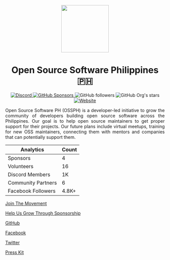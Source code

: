 <p align="center">
<img style="width: 150px" src="https://user-images.githubusercontent.com/8638243/204459340-4e2013bb-0216-486d-a72f-87454438947b.png">
<h1 align="center">Open Source Software Philippines 🇵🇭</h1>
</p>

<p align="center">
<a href="https://discord.com/invite/4ujGbRJyDN" target="_blank">
  <img alt="Discord" src="https://img.shields.io/discord/905496362982981723?logo=Discord&logoColor=white&style=for-the-badge">
</a>
<a href="https://github.com/sponsors/OSSPhilippines" target="_blank">
  <img alt="GitHub Sponsors" src="https://img.shields.io/github/sponsors/ossphilippines?color=%23EC5BC6&label=github%20sponsors&style=for-the-badge">
</a>
<img alt="GitHub followers" src="https://img.shields.io/github/followers/ossphilippines?label=Github%20followers&style=for-the-badge">
<img alt="GitHub Org's stars" src="https://img.shields.io/github/stars/ossphilippines?color=FBD96A&label=github%20stars&style=for-the-badge">
<a href="https://ossph.org" target="_blank">
  <img alt="Website" src="https://img.shields.io/website?label=ossph.org&style=for-the-badge&up_message=online&url=https%3A%2F%2Fossph.org">
</a>
</p>

<p style="text-align: justify">
Open Source Software PH (OSSPH) is a developer-led initiative to grow the community of developers building open source software across the Philippines. Our goal is to help open source maintainers to get proper support for their projects. Our future plans include virtual meetups, training for new OSS maintainers, connecting them with mentors and companies that can potentially support them.
</p>

| Analytics | Count |
|-----------|-------|
| Sponsors | 4 |
| Volunteers | 16 |
| Discord Members | 1K |
| Community Partners | 6 |
| Facebook Followers | 4.8K+ |

[Join The Movement](https://discord.com/invite/4ujGbRJyDN)

[Help Us Grow Through Sponsorship](https://github.com/sponsors/OSSPhilippines)

[GitHub](https://github.com/OSSPhilippines)

[Facebook](https://www.facebook.com/ossph.org)

[Twitter](https://twitter.com/OSSPhilippines)

[Press Kit](https://bit.ly/3xjDvN2)
